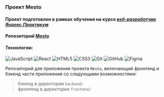 ### Проект Mesto
#### Проект подготовлен в рамках обучения на курсе *[веб-разработчик Яндекс.Практикум](https://practicum.yandex.ru/web/?utm_source=practicum&utm_medium=email&utm_campaign=sendr-597315)*

#### Репозиторий [Mesto](https://github.com/ivanovanatalya/react-mesto-api-full)

#### Технологии:
![JavaScript](https://img.shields.io/badge/javascript-36465D.svg?style=for-the-badge&logo=javascript&logoColor=8FD337)
![React](https://img.shields.io/badge/react-36465D.svg?style=for-the-badge&logo=react&logoColor=8FD337)
![HTML5](https://img.shields.io/badge/html5-36465D.svg?style=for-the-badge&logo=html5&logoColor=8FD337)
![CSS3](https://img.shields.io/badge/css3-36465D.svg?style=for-the-badge&logo=css3&logoColor=8FD337)
![Git](https://img.shields.io/badge/git-36465D.svg?style=for-the-badge&logo=git&logoColor=8FD337)
![GitHub](https://img.shields.io/badge/github-36465D.svg?style=for-the-badge&logo=github&logoColor=8FD337)
![Figma](https://img.shields.io/badge/figma-36465D.svg?style=for-the-badge&logo=figma&logoColor=8FD337)

<!-- ссылка на сайт, размещенный на Яндекс.Облаке: 
https://mesto.ivanovann.nomoredomains.work/
IP-адрес сервера: 158.160.25.239 -->

Репозиторий для приложения проекта `Mesto`, включающий фронтенд и бэкенд части приложения со следующими возможностями:
> бэкенд в директории `backend/`  
> фронтенд в директории `frontend/`
